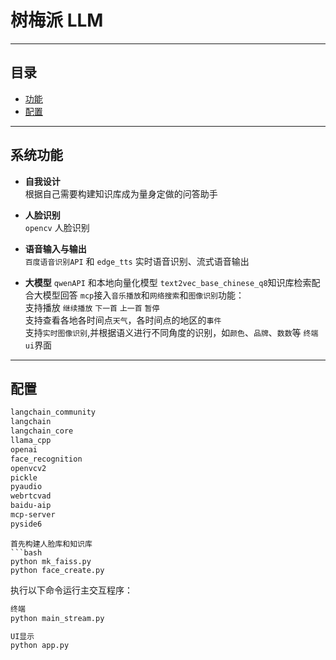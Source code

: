 # 树梅派 LLM 



---

## 目录

- [功能](#功能)
- [配置](#配置)

---

## 系统功能
- **自我设计**<br>
   根据自己需要构建知识库成为量身定做的问答助手  
- **人脸识别**  
  `opencv` 人脸识别

- **语音输入与输出**  
   `百度语音识别API` 和 `edge_tts` 实时语音识别、流式语音输出
- **大模型** 
  `qwenAPI` 和本地向量化模型 `text2vec_base_chinese_q8`知识库检索配合大模型回答
  `mcp`接入`音乐播放`和`网络搜索`和`图像识别`功能：<br>
  支持播放 `继续播放` `下一首` `上一首` `暂停`<br>
  支持查看各地各时间点`天气`，各时间点的地区的`事件`<br>
  支持`实时图像识别`,并根据语义进行不同角度的识别，如`颜色`、`品牌`、`数数`等
  `终端ui`界面




---


## 配置
```bash
langchain_community
langchain
langchain_core
llama_cpp
openai
face_recognition
openvcv2
pickle
pyaudio
webrtcvad
baidu-aip
mcp-server
pyside6
```

```
首先构建人脸库和知识库
```bash
python mk_faiss.py
python face_create.py 
```

执行以下命令运行主交互程序：

```bash
终端
python main_stream.py 

UI显示
python app.py

```
